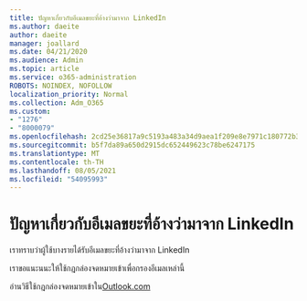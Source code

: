 ```yaml
---
title: ปัญหาเกี่ยวกับอีเมลขยะที่อ้างว่ามาจาก LinkedIn
ms.author: daeite
author: daeite
manager: joallard
ms.date: 04/21/2020
ms.audience: Admin
ms.topic: article
ms.service: o365-administration
ROBOTS: NOINDEX, NOFOLLOW
localization_priority: Normal
ms.collection: Adm_O365
ms.custom:
- "1276"
- "8000079"
ms.openlocfilehash: 2cd25e36817a9c5193a483a34d9aea1f209e8e7971c180772b32a9552ee67222
ms.sourcegitcommit: b5f7da89a650d2915dc652449623c78be6247175
ms.translationtype: MT
ms.contentlocale: th-TH
ms.lasthandoff: 08/05/2021
ms.locfileid: "54095993"
---
```

# <a name="issues-with-junk-email-claiming-to-be-from-linkedin"></a>ปัญหาเกี่ยวกับอีเมลขยะที่อ้างว่ามาจาก LinkedIn

เราทราบว่าผู้ใช้บางรายได้รับอีเมลขยะที่อ้างว่ามาจาก LinkedIn

เราขอแนะนนะให้ใช้กฎกล่องจดหมายเข้าเพื่อกรองอีเมลเหล่านี้

อ่านวิธีใช้กฎกล่องจดหมายเข้าใน[Outlook.com](https://support.office.com/article/4b094371-a5d7-49bd-8b1b-4e4896a7cc5d?wt.mc_id=Office_Outlook_com_Alchemy)
